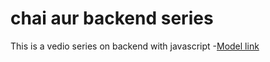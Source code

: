 # chai aur backend series

This is a vedio series on backend with javascript
-[Model link](https://app.eraser.io/workspace/YtPqZ1VogxGy1jzIDkzj)
